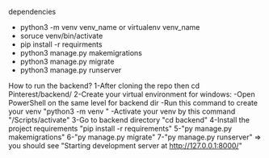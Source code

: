  dependencies 

 - python3 -m venv venv_name or virtualenv venv_name
-  soruce venv/bin/activate
-  pip install -r requirments
-  python3 manage.py makemigrations
-  python3 manage.py migrate
-  python3 manage.py runserver

How to run the backend?
1-After cloning the repo then cd Pinterest/backend/
2-Create your virtual environment 
	for windows:
		-Open PowerShell on the same level for backend dir 
		-Run this command to create your venv 
			"python3 -m venv <your environment name>"
		-Activate your venv by this command
			"<your environment name>/Scripts/activate"
3-Go to backend directory "cd backend"
4-Install the project requirements "pip install -r requirements"
5-"py manage.py makemigrations"
6-"py manage.py migrate"
7-"py manage.py runserver" => you should see "Starting development server at http://127.0.0.1:8000/"		
